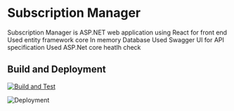 # Subscription Manager

Subscription Manager is ASP.NET web application using React for front end
Used entity framework core In memory Database
Used Swagger UI for API specification 
Used ASP.Net core heatlh check


## Build and Deployment
[![Build and Test](https://github.com/vivekprakash78/SubscriptionManager/actions/workflows/main.yml/badge.svg)](https://github.com/vivekprakash78/SubscriptionManager/actions/workflows/main.yml)

![Deployment](https://heroku-badge.herokuapp.com/?app=subsbuddy)
